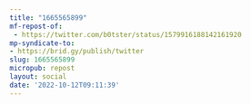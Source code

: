 ```yaml
---
title: "1665565899"
mf-repost-of:
 - https://twitter.com/b0tster/status/1579916188142161920
mp-syndicate-to:
- https://brid.gy/publish/twitter
slug: 1665565899
micropub: repost
layout: social
date: '2022-10-12T09:11:39'
---
```

